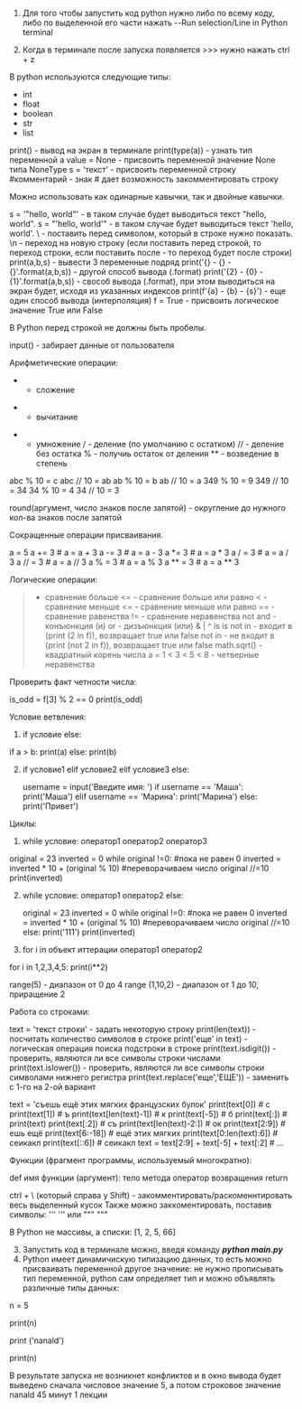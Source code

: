 1. Для того чтобы запустить код python нужно либо по всему коду, либо по выделенной его части нажать 
--Run selection/Line in Python terminal

2. Когда в терминале после запуска появляется >>> нужно нажать ctrl + z

В python используются следующие типы:
* int
* float
* boolean
* str
* list

print()  - вывод на экран в терминале
print(type(a)) - узнать тип переменной a
value = None - присвоить переменной значение None типа NoneType
s = 'текст' - присвоить переменной строку
#комментарий - знак # дает возможность закомментировать строку

Можно использовать как одинарные кавычки, так и двойные кавычки.

s = '"hello, world"' - в таком случае будет выводиться текст "hello, world".
s = "'hello, world'" - в таком случае будет выводиться текст 'hello, world'.
\ - поставить перед символом, который в строке нужно показать.
\n - переход на новую строку (если поставить перед строкой, то переход строки, если поставить после - то переход будет после строки)
print(a,b,s) -  вывести 3 переменные подряд
print('{} - {} - {}'.format(a,b,s)) - другой способ вывода (.format)
print('{2} - {0} - {1}'.format(a,b,s)) - свособ вывода (.format), при этом выводиться на экран будет, исходя из указанных индексов
print(f'{a} - {b} - {s}') - еще один способ вывода (интерполяция)
f = True   - присвоить логическое значение True или False

В Python перед строкой не должны быть пробелы.

input()  - забирает данные от пользователя

Арифметические операции:
+ - сложение 
-  - вычитание 
* - умножение
/ - деление (по умолчанию с остатком)
// - деление без остатка
% - получиь остаток от деления
** - возведение в степень

abc % 10 = c
abc // 10 = ab
ab % 10 = b
ab // 10 = a
349 % 10 = 9
349 // 10 = 34
34 % 10 = 4
34 // 10 = 3

round(аргумент, число знаков после запятой) - округление до нужного кол-ва знаков после запятой

Сокращенные операции присваивания.

a = 5
a += 3  # a = a + 3
a -= 3  # a = a - 3
a *= 3  # a = a * 3
a / = 3  # a = a / 3
a // = 3 # a = a // 3
a % = 3  # a = a % 3
a ** = 3 # a = a ** 3

Логические операции:
>  - сравнение больше
<=  - сравнение больше или равно
<  - сравнение меньше
<= - сравнение меньше или равно
== - сравнение равенства
!= - сравнение неравенства
not
and - конъюнкция (и)
or - дизъюнкция (или)
&
|
^
is
is not
in - входит в (print (2 in f)), возвращает true или false
not in - не входит в (print (not 2 in f)), возвращает true или false
math.sqrt() - квадратный корень числа
a = 1 < 3 < 5 < 8 - четверные неравенства

Проверить факт четности числа:

is_odd = f[3] % 2 == 0 
print(is_odd)

Условие ветвления:

1) if условие
   else:

if a > b:
     print(a)
else:
    print(b)

2) if условие1
   elif условие2
   elif условие3
   else:

   username = input('Введите имя: ')
if username == 'Маша':
    print('Маша')
elif username == 'Марина':
    print('Марина')
else:
    print('Привет')

Циклы:

1) while условие:
   оператор1
   оператор2
   оператор3

original = 23
inverted = 0 
while original !=0:  #пока не равен 0
    inverted = inverted * 10 + (original % 10)  #переворачиваем число
    original //=10
print(inverted)

2) while условие:
    оператор1
    оператор2
   else:

   original = 23
inverted = 0 
while original !=0:  #пока не равен 0
    inverted = inverted * 10 + (original % 10)  #переворачиваем число
    original //=10
else:
    print('111')
print(inverted)

3) for i in объект иттерации
оператор1
оператор2

for i in 1,2,3,4,5:
    print(i**2)

range(5) - диапазон от 0 до 4
range (1,10,2) - диапазон от 1 до 10, приращение 2

Работа со строками:

text = 'текст строки' - задать некоторую строку
print(len(text)) - посчитать количество символов в строке
print('еще' in text) - логическая операция поиска подстроки в строке
print(text.isdigit()) - проверить, являются ли все символы строки числами
print(text.islower()) - проверить, являются ли все символы строки символами нижнего регистра
print(text.replace('еще','ЕЩЕ')) - заменить с 1-го на 2-ой вариант

text = 'съешь ещё этих мягких французских булок'
print(text[0]) # c
print(text[1]) # ъ
print(text[len(text)-1]) # к
print(text[-5]) # б
print(text[:]) # print(text)
print(text[:2]) # съ
print(text[len(text)-2:]) # ок
print(text[2:9]) # ешь ещё
print(text[6:-18]) # ещё этих мягких
print(text[0:len(text):6]) # сеикакл
print(text[::6]) # сеикакл
text = text[2:9] + text[-5] + text[:2] # ...

Функции (фрагмент программы, используемый многократно):

def имя функции (аргумент):
тело метода
оператор возвращения return



ctrl + \ (который справа у Shift) - закомментировать/раскоменнтировать весь выделенный кусок
Также можно заккоментировать, поставив символы:
'''
'''
или
"""
"""

В Python не массивы, а списки: [1, 2, 5, 66] 

3. Запустить код в терминале можно, введя команду ***python main.py***
4. Python имеет динамичискую типизацию данных, то есть можно присваивать переменной другое значение: не нужно прописывать тип переменной, python сам определяет тип и можно объявлять различные типы данных:

n = 5

print(n)

print ('nanald')

print(n)

В результате запуска не возникнет конфликтов и в окно вывода будет выведено сначала числовое значение 5, а потом строковое значение nanald 
45 минут 1 лекции

